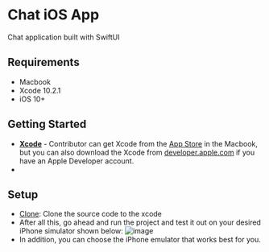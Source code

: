 # Chat iOS App
Chat application built with SwiftUI

## Requirements
- Macbook
- Xcode 10.2.1
- iOS 10+

## Getting Started
* [**Xcode**](https://apps.apple.com/us/app/xcode/id497799835) - Contributor can get Xcode from the [App Store](https://itunes.apple.com/us/app/xcode/id497799835?mt=12) in the Macbook, but you can also download the Xcode from [developer.apple.com](https://developer.apple.com/) if you have an Apple Developer account.
* 

## Setup

- [Clone](https://github.blog/2017-06-05-clone-in-xcode/): Clone the source code to the xcode
- After all this, go ahead and run the project and test it out on your desired iPhone simulator shown below:
![image](https://user-images.githubusercontent.com/46938075/143535331-05ee4d03-6e0d-483a-ada1-9cc9ae8a6878.png)
- In addition, you can choose the iPhone emulator that works best for you.

